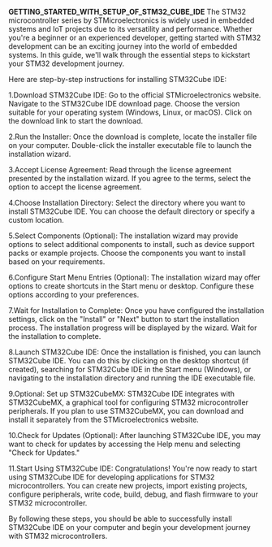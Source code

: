 ****GETTING_STARTED_WITH_SETUP_OF_STM32_CUBE_IDE****
The STM32 microcontroller series by STMicroelectronics is widely used in embedded systems and IoT projects due to its versatility and performance.
Whether you're a beginner or an experienced developer, getting started with STM32 development can be an exciting journey into the world of embedded systems.
In this guide, we'll walk through the essential steps to kickstart your STM32 development journey.


Here are step-by-step instructions for installing STM32Cube IDE:

1.Download STM32Cube IDE:
Go to the official STMicroelectronics website.
Navigate to the STM32Cube IDE download page.
Choose the version suitable for your operating system (Windows, Linux, or macOS).
Click on the download link to start the download.

2.Run the Installer:
Once the download is complete, locate the installer file on your computer.
Double-click the installer executable file to launch the installation wizard.


3.Accept License Agreement:
Read through the license agreement presented by the installation wizard.
If you agree to the terms, select the option to accept the license agreement.

4.Choose Installation Directory:
Select the directory where you want to install STM32Cube IDE.
You can choose the default directory or specify a custom location.

5.Select Components (Optional):
The installation wizard may provide options to select additional components to install, such as device support packs or example projects.
Choose the components you want to install based on your requirements.

6.Configure Start Menu Entries (Optional):
The installation wizard may offer options to create shortcuts in the Start menu or desktop.
Configure these options according to your preferences.

7.Wait for Installation to Complete:
Once you have configured the installation settings, click on the "Install" or "Next" button to start the installation process.
The installation progress will be displayed by the wizard. Wait for the installation to complete.

8.Launch STM32Cube IDE:
Once the installation is finished, you can launch STM32Cube IDE.
You can do this by clicking on the desktop shortcut (if created), searching for STM32Cube IDE in the Start menu (Windows), or navigating to the installation directory and running the IDE executable file.

9.Optional: Set up STM32CubeMX:
STM32Cube IDE integrates with STM32CubeMX, a graphical tool for configuring STM32 microcontroller peripherals.
If you plan to use STM32CubeMX, you can download and install it separately from the STMicroelectronics website.

10.Check for Updates (Optional):
After launching STM32Cube IDE, you may want to check for updates by accessing the Help menu and selecting "Check for Updates."

11.Start Using STM32Cube IDE:
Congratulations! You're now ready to start using STM32Cube IDE for developing applications for STM32 microcontrollers.
You can create new projects, import existing projects, configure peripherals, write code, build, debug, and flash firmware to your STM32 microcontroller.

By following these steps, you should be able to successfully install STM32Cube IDE on your computer and begin your development journey with STM32 microcontrollers.
